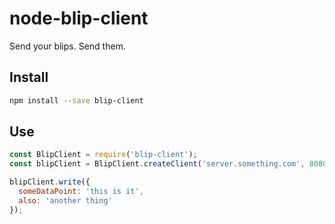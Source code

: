 # node-blip-client
Send your blips. Send them.

## Install
```bash
npm install --save blip-client
```

## Use
```javascript
const BlipClient = require('blip-client');
const blipClient = BlipClient.createClient('server.something.com', 8080, 'sourceService', 'PROD');

blipClient.write({
  someDataPoint: 'this is it',
  also: 'another thing'
});
```
